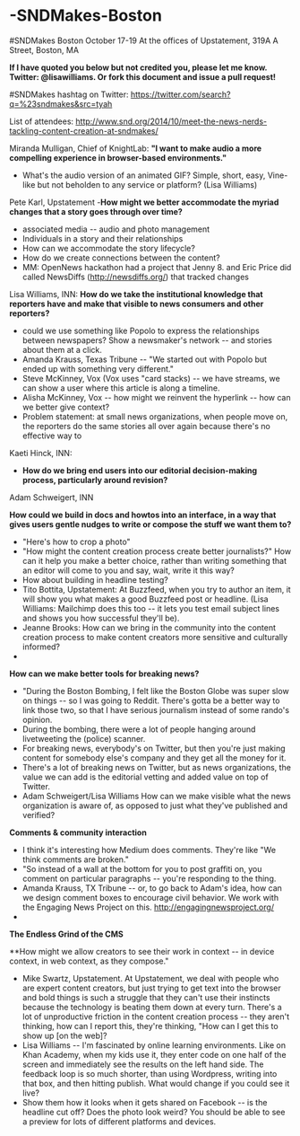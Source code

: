 -SNDMakes-Boston
================

#SNDMakes Boston 
October 17-19
At the offices of Upstatement, 319A A Street, Boston, MA

**If I have quoted you below but not credited you, please let me know.  Twitter: @lisawilliams.  Or fork this document and issue a pull request!**

\#SNDMakes hashtag on Twitter:  https://twitter.com/search?q=%23sndmakes&src=tyah

List of attendees: http://www.snd.org/2014/10/meet-the-news-nerds-tackling-content-creation-at-sndmakes/


Miranda Mulligan, Chief of KnightLab:  **"I want to make audio a more compelling experience in browser-based environments."**
* What's the audio version of an animated GIF?  Simple, short, easy, Vine-like but not beholden to any service or platform? (Lisa Williams)


Pete Karl, Upstatement -**How might we better accommodate the myriad changes that a story goes through over time?**
* associated media -- audio and photo management 
* Individuals in a story and their relationships
* How can we accommodate the story lifecycle?
* How do we create connections between the content? 
* MM: OpenNews hackathon had a project that Jenny 8. and Eric Price did called NewsDiffs (http://newsdiffs.org/) that tracked changes

Lisa Williams, INN:  **How do we take the institutional knowledge that reporters have and make that visible to news consumers and other reporters?**
* could we use something like Popolo to express the relationships between newspapers?  Show a newsmaker's network -- and stories about them at a click. 
* Amanda Krauss, Texas Tribune -- "We started out with Popolo but ended up with something very different." 
* Steve McKinney, Vox (Vox uses "card stacks) -- we have streams, we can show a user where this article is along a timeline.  
* Alisha McKinney, Vox -- how might we reinvent the hyperlink -- how can we better give context?  
* Problem statement: at small news organizations, when people move on, the reporters do the same stories all over again because there's no effective way to 

Kaeti Hinck, INN: 
*  **How do we bring end users into our editorial decision-making process, particularly around revision?**

Adam Schweigert, INN

**How could we build in docs and howtos into an interface, in a way that gives users gentle nudges to write or compose the stuff we want them to?**
*  "Here's how to crop a photo"  
*  "How might the content creation process create better journalists?"  How can it help you make a better choice, rather than writing something that an editor will come to you and say, wait, write it this way?
*  How about building in headline testing?  
*  Tito Bottita, Upstatement:  At Buzzfeed, when you try to author an item, it will show you what makes a good Buzzfeed post or headline.  (Lisa Williams: Mailchimp does this too -- it lets you test email subject lines and shows you how successful they'll be). 
* Jeanne Brooks:  How can we bring in the community into the content creation process to make content creators more sensitive and culturally informed?  
*

**How can we make better tools for breaking news?**
* "During the Boston Bombing, I felt like the Boston Globe was super slow on things -- so I was going to Reddit.  There's gotta be a better way to link those two, so that I have serious journalism instead of some rando's opinion.  
* During the bombing, there were a lot of people hanging around livetweeting the (police) scanner.  
* For breaking news, everybody's on Twitter, but then you're just making content for somebody else's company and they get all the money for it. 
* There's a lot of breaking news on Twitter, but as news organizations, the value we can add is the editorial vetting and added value on top of Twitter.
* Adam Schweigert/Lisa Williams  How can we make visible what the news organization is aware of, as opposed to just what they've published and verified?


**Comments & community interaction**

* I think it's interesting how Medium does comments.  They're like "We think comments are broken."
* "So instead of a wall at the bottom for you to post graffiti on, you comment on particular paragraphs -- you're responding to the thing. 
* Amanda Krauss, TX Tribune -- or, to go back to Adam's idea, how can we design comment boxes to encourage civil behavior.  We work with the Engaging News Project on this.  http://engagingnewsproject.org/
* 

**The Endless Grind of the CMS**

**How might we allow creators to see their work in context -- in device context, in web context, as they compose."

* Mike Swartz, Upstatement.  At Upstatement, we deal with people who are expert content creators, but just trying to get text into the browser and bold things is such a struggle that they can't use their instincts because the technology is beating them down at every turn.  There's a lot of unproductive friction in the content creation process -- they aren't thinking, how can I report this, they're thinking, "How can I get this to show up [on the web]?
* Lisa Williams -- I'm fascinated by online learning environments.  Like on Khan Academy, when my kids use it, they enter code on one half of the screen and immediately see the results on the left hand side.  The feedback loop is so much shorter, than using Wordpress, writing into that box, and then hitting publish.  What would change if you could see it live?  
* Show them how it looks when it gets shared on Facebook -- is the headline cut off?  Does the photo look weird?  You should be able to see a preview for lots of different platforms and devices.  



